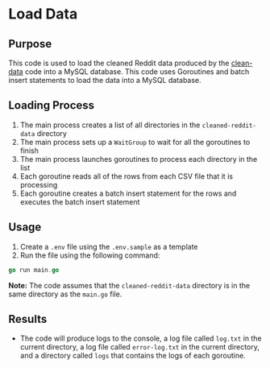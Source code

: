 # Load Data

## Purpose
This code is used to load the cleaned Reddit data produced by the [clean-data](https://github.com/lsdm-spring-2022/database/tree/main/clean-reddit-data) code into a MySQL database. This code uses Goroutines and batch insert statements to load the data into a MySQL database.

## Loading Process
1. The main process creates a list of all directories in the `cleaned-reddit-data` directory
2. The main process sets up a `WaitGroup` to wait for all the goroutines to finish
3. The main process launches goroutines to process each directory in the list
4. Each goroutine reads all of the rows from each CSV file that it is processing
5. Each goroutine creates a batch insert statement for the rows and executes the batch insert statement

## Usage
1. Create a `.env` file using the `.env.sample` as a template
1. Run the file using the following command:
```go
go run main.go
```
**Note:** The code assumes that the `cleaned-reddit-data` directory is in the same directory as the `main.go` file.

## Results
- The code will produce logs to the console, a log file called `log.txt` in the current directory, a log file called `error-log.txt` in the current directory, and a directory called `logs` that contains the logs of each goroutine.